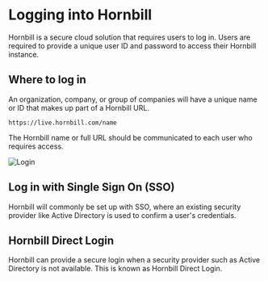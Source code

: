 # Logging into Hornbill
Hornbill is a secure cloud solution that requires users to log in. Users are required to provide a unique user ID and password to access their Hornbill instance.

## Where to log in
An organization, company, or group of companies will have a unique name or ID that makes up part of a Hornbill URL.

`https://live.hornbill.com/name`

The Hornbill name or full URL should be communicated to each user who requires access. 

![Login](/_books/esp-user-guide/images/login.png)

## Log in with Single Sign On (SSO)
Hornbill will commonly be set up with SSO, where an existing security provider like Active Directory is used to confirm a user's credentials.

## Hornbill Direct Login
Hornbill can provide a secure login when a security provider such as Active Directory is not available. This is known as Hornbill Direct Login.